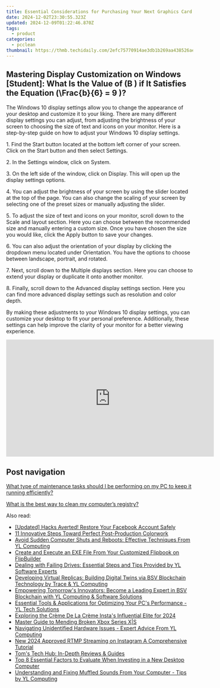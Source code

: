 ```yaml
---
title: Essential Considerations for Purchasing Your Next Graphics Card - Insights From YL Computing
date: 2024-12-02T23:30:55.323Z
updated: 2024-12-09T01:22:46.870Z
tags:
  - product
categories:
  - pcclean
thumbnail: https://thmb.techidaily.com/2efc75770914ae3db1b269aa438526aea2b37f029f972da8e465d2fb4ae63f10.jpg
---
```


## Mastering Display Customization on Windows [Student]: What Is the Value of \(B \) if It Satisfies the Equation \(\Frac{b}{6} = 9 \)?

The Windows 10 display settings allow you to change the appearance of your desktop and customize it to your liking. There are many different display settings you can adjust, from adjusting the brightness of your screen to choosing the size of text and icons on your monitor. Here is a step-by-step guide on how to adjust your Windows 10 display settings. 

1\. Find the Start button located at the bottom left corner of your screen. Click on the Start button and then select Settings.

2\. In the Settings window, click on System.

3\. On the left side of the window, click on Display. This will open up the display settings options. 

4\. You can adjust the brightness of your screen by using the slider located at the top of the page. You can also change the scaling of your screen by selecting one of the preset sizes or manually adjusting the slider.

5\. To adjust the size of text and icons on your monitor, scroll down to the Scale and layout section. Here you can choose between the recommended size and manually entering a custom size. Once you have chosen the size you would like, click the Apply button to save your changes.

6\. You can also adjust the orientation of your display by clicking the dropdown menu located under Orientation. You have the options to choose between landscape, portrait, and rotated.

7\. Next, scroll down to the Multiple displays section. Here you can choose to extend your display or duplicate it onto another monitor.

8\. Finally, scroll down to the Advanced display settings section. Here you can find more advanced display settings such as resolution and color depth. 

By making these adjustments to your Windows 10 display settings, you can customize your desktop to fit your personal preference. Additionally, these settings can help improve the clarity of your monitor for a better viewing experience.

<!-- affiliate ads begin -->
<iframe width="560" height="315" src="https://www.youtube.com/embed/oySc0DiqmKc?si=8pynRzuhlq2RUPZ6" title="YouTube video player" frameborder="0" allow="accelerometer; autoplay; clipboard-write; encrypted-media; gyroscope; picture-in-picture; web-share" referrerpolicy="strict-origin-when-cross-origin" allowfullscreen></iframe>
<!-- affiliate ads end -->

## Post navigation

[What type of maintenance tasks should I be performing on my PC to keep it running efficiently?](https://tools.techidaily.com/pcclean/products/)

[What is the best way to clean my computer’s registry?](https://tools.techidaily.com/pcclean/products/)

<ins class="adsbygoogle"
     style="display:block"
     data-ad-format="autorelaxed"
     data-ad-client="ca-pub-7571918770474297"
     data-ad-slot="1223367746"></ins>

<ins class="adsbygoogle"
     style="display:block"
     data-ad-client="ca-pub-7571918770474297"
     data-ad-slot="8358498916"
     data-ad-format="auto"
     data-full-width-responsive="true"></ins>

<span class="atpl-alsoreadstyle">Also read:</span>
<div><ul>
<li><a href="https://facebook-video-content.techidaily.com/updated-hacks-averted-restore-your-facebook-account-safely/"><u>[Updated] Hacks Averted! Restore Your Facebook Account Safely</u></a></li>
<li><a href="https://fox-blue.techidaily.com/11-innovative-steps-toward-perfect-post-production-colorwork/"><u>11 Innovative Steps Toward Perfect Post-Production Colorwork</u></a></li>
<li><a href="https://discover-fantastic.techidaily.com/avoid-sudden-computer-shuts-and-reboots-effective-techniques-from-yl-computing/"><u>Avoid Sudden Computer Shuts and Reboots: Effective Techniques From YL Computing</u></a></li>
<li><a href="https://fox-search.techidaily.com/create-and-execute-an-exe-file-from-your-customized-flipbook-on-flipbuilder/"><u>Create and Execute an EXE File From Your Customized Flipbook on FlipBuilder</u></a></li>
<li><a href="https://discover-fantastic.techidaily.com/dealing-with-failing-drives-essential-steps-and-tips-provided-by-yl-software-experts/"><u>Dealing with Failing Drives: Essential Steps and Tips Provided by YL Software Experts</u></a></li>
<li><a href="https://discover-fantastic.techidaily.com/developing-virtual-replicas-building-digital-twins-via-bsv-blockchain-technology-by-trace-and-yl-computing/"><u>Developing Virtual Replicas: Building Digital Twins via BSV Blockchain Technology by Trace & YL Computing</u></a></li>
<li><a href="https://discover-fantastic.techidaily.com/empowering-tomorrows-innovators-become-a-leading-expert-in-bsv-blockchain-with-yl-computing-and-software-solutions/"><u>Empowering Tomorrow's Innovators: Become a Leading Expert in BSV Blockchain with YL Computing & Software Solutions</u></a></li>
<li><a href="https://discover-fantastic.techidaily.com/essential-tools-and-applications-for-optimizing-your-pcs-performance-yl-tech-solutions/"><u>Essential Tools & Applications for Optimizing Your PC's Performance - YL Tech Solutions</u></a></li>
<li><a href="https://instagram-clips.techidaily.com/exploring-the-creme-de-la-creme-instas-influential-elite-for-2024/"><u>Exploring the Crème De La Crème Insta's Influential Elite for 2024</u></a></li>
<li><a href="https://games-able.techidaily.com/master-guide-to-mending-broken-xbox-series-xs/"><u>Master Guide to Mending Broken Xbox Series X|S</u></a></li>
<li><a href="https://discover-fantastic.techidaily.com/navigating-unidentified-hardware-issues-expert-advice-from-yl-computing/"><u>Navigating Unidentified Hardware Issues - Expert Advice From YL Computing</u></a></li>
<li><a href="https://ai-live-streaming.techidaily.com/new-2024-approved-rtmp-streaming-on-instagram-a-comprehensive-tutorial/"><u>New 2024 Approved RTMP Streaming on Instagram A Comprehensive Tutorial</u></a></li>
<li><a href="https://hardware-updates.techidaily.com/17256525522481-toms-tech-hub-in-depth-reviews-and-guides/"><u>Tom's Tech Hub: In-Depth Reviews & Guides</u></a></li>
<li><a href="https://techno-recovery.techidaily.com/top-8-essential-factors-to-evaluate-when-investing-in-a-new-desktop-computer/"><u>Top 8 Essential Factors to Evaluate When Investing in a New Desktop Computer</u></a></li>
<li><a href="https://discover-fantastic.techidaily.com/understanding-and-fixing-muffled-sounds-from-your-computer-tips-by-yl-computing/"><u>Understanding and Fixing Muffled Sounds From Your Computer - Tips by YL Computing</u></a></li>
</ul></div>

